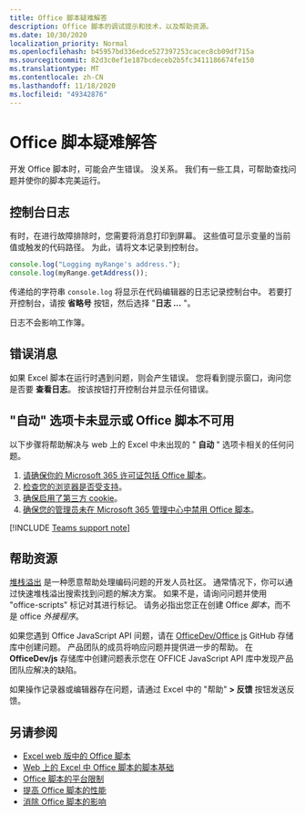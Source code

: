 ```yaml
---
title: Office 脚本疑难解答
description: Office 脚本的调试提示和技术，以及帮助资源。
ms.date: 10/30/2020
localization_priority: Normal
ms.openlocfilehash: b45957bd336edce527397253cacec8cb09df715a
ms.sourcegitcommit: 82d3c0ef1e187bcdeceb2b5fc3411186674fe150
ms.translationtype: MT
ms.contentlocale: zh-CN
ms.lasthandoff: 11/18/2020
ms.locfileid: "49342876"
---
```

# <a name="troubleshooting-office-scripts"></a>Office 脚本疑难解答

开发 Office 脚本时，可能会产生错误。 没关系。 我们有一些工具，可帮助查找问题并使你的脚本完美运行。

## <a name="console-logs"></a>控制台日志

有时，在进行故障排除时，您需要将消息打印到屏幕。 这些值可显示变量的当前值或触发的代码路径。 为此，请将文本记录到控制台。

```TypeScript
console.log("Logging myRange's address.");
console.log(myRange.getAddress());
```

传递给的字符串 `console.log` 将显示在代码编辑器的日志记录控制台中。 若要打开控制台，请按 **省略号** 按钮，然后选择 "**日志 ...** "。

日志不会影响工作簿。

## <a name="error-messages"></a>错误消息

如果 Excel 脚本在运行时遇到问题，则会产生错误。 您将看到提示窗口，询问您是否要 **查看日志**。 按该按钮打开控制台并显示任何错误。

## <a name="automate-tab-not-appearing-or-office-scripts-unavailable"></a>"自动" 选项卡未显示或 Office 脚本不可用

以下步骤将帮助解决与 web 上的 Excel 中未出现的 " **自动** " 选项卡相关的任何问题。

1. [请确保你的 Microsoft 365 许可证包括 Office 脚本](../overview/excel.md#requirements)。
1. [检查您的浏览器是否受支持](platform-limits.md#browser-support)。
1. [确保启用了第三方 cookie](platform-limits.md#third-party-cookies)。
1. [确保您的管理员未在 Microsoft 365 管理中心中禁用 Office 脚本](/microsoft-365/admin/manage/manage-office-scripts-settings)。

[!INCLUDE [Teams support note](../includes/teams-support-note.md)]

## <a name="help-resources"></a>帮助资源

[堆栈溢出](https://stackoverflow.com/questions/tagged/office-scripts) 是一种愿意帮助处理编码问题的开发人员社区。 通常情况下，你可以通过快速堆栈溢出搜索找到问题的解决方案。 如果不是，请询问问题并使用 "office-scripts" 标记对其进行标记。 请务必指出您正在创建 Office *脚本*，而不是 office *外接程序*。

如果您遇到 Office JavaScript API 问题，请在 [OfficeDev/Office js](https://github.com/OfficeDev/office-js) GitHub 存储库中创建问题。 产品团队的成员将响应问题并提供进一步的帮助。 在 **OfficeDev/js** 存储库中创建问题表示您在 OFFICE JavaScript API 库中发现产品团队应解决的缺陷。

如果操作记录器或编辑器存在问题，请通过 Excel 中的 "帮助" **> 反馈** 按钮发送反馈。

## <a name="see-also"></a>另请参阅

- [Excel web 版中的 Office 脚本](../overview/excel.md)
- [Web 上的 Excel 中 Office 脚本的脚本基础](../develop/scripting-fundamentals.md)
- [Office 脚本的平台限制](platform-limits.md)
- [提高 Office 脚本的性能](../develop/web-client-performance.md)
- [消除 Office 脚本的影响](undo.md)
